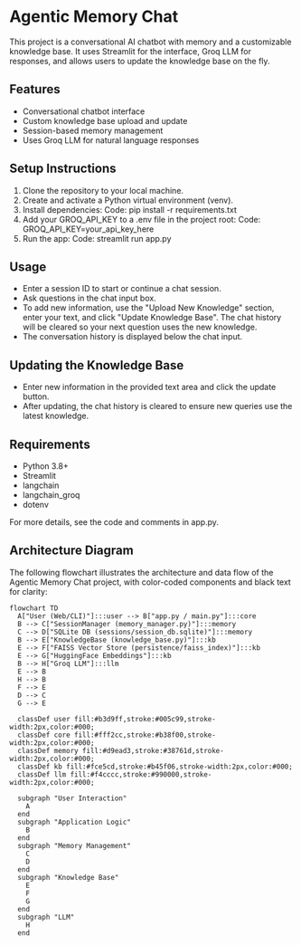 Agentic Memory Chat
===================

This project is a conversational AI chatbot with memory and a customizable knowledge base. It uses Streamlit for the interface, Groq LLM for responses, and allows users to update the knowledge base on the fly.

Features
--------
- Conversational chatbot interface
- Custom knowledge base upload and update
- Session-based memory management
- Uses Groq LLM for natural language responses

Setup Instructions
------------------
1. Clone the repository to your local machine.
2. Create and activate a Python virtual environment (venv).
3. Install dependencies:
   Code:
   pip install -r requirements.txt
4. Add your GROQ_API_KEY to a .env file in the project root:
   Code:
   GROQ_API_KEY=your_api_key_here
5. Run the app:
   Code:
   streamlit run app.py

Usage
-----
- Enter a session ID to start or continue a chat session.
- Ask questions in the chat input box.
- To add new information, use the "Upload New Knowledge" section, enter your text, and click "Update Knowledge Base". The chat history will be cleared so your next question uses the new knowledge.
- The conversation history is displayed below the chat input.

Updating the Knowledge Base
--------------------------
- Enter new information in the provided text area and click the update button.
- After updating, the chat history is cleared to ensure new queries use the latest knowledge.

Requirements
------------
- Python 3.8+
- Streamlit
- langchain
- langchain_groq
- dotenv

For more details, see the code and comments in app.py. 

Architecture Diagram
--------------------

The following flowchart illustrates the architecture and data flow of the Agentic Memory Chat project, with color-coded components and black text for clarity:

```mermaid
flowchart TD
  A["User (Web/CLI)"]:::user --> B["app.py / main.py"]:::core
  B --> C["SessionManager (memory_manager.py)"]:::memory
  C --> D["SQLite DB (sessions/session_db.sqlite)"]:::memory
  B --> E["KnowledgeBase (knowledge_base.py)"]:::kb
  E --> F["FAISS Vector Store (persistence/faiss_index)"]:::kb
  E --> G["HuggingFace Embeddings"]:::kb
  B --> H["Groq LLM"]:::llm
  E --> B
  H --> B
  F --> E
  D --> C
  G --> E

  classDef user fill:#b3d9ff,stroke:#005c99,stroke-width:2px,color:#000;
  classDef core fill:#fff2cc,stroke:#b38f00,stroke-width:2px,color:#000;
  classDef memory fill:#d9ead3,stroke:#38761d,stroke-width:2px,color:#000;
  classDef kb fill:#fce5cd,stroke:#b45f06,stroke-width:2px,color:#000;
  classDef llm fill:#f4cccc,stroke:#990000,stroke-width:2px,color:#000;

  subgraph "User Interaction"
    A
  end
  subgraph "Application Logic"
    B
  end
  subgraph "Memory Management"
    C
    D
  end
  subgraph "Knowledge Base"
    E
    F
    G
  end
  subgraph "LLM"
    H
  end
``` 